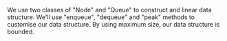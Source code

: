 We use two classes of "Node" and "Queue" to construct and linear data structure. We'll use "enqueue", "dequeue" and "peak" methods to customise our data structure. By using maximum size, our data structure is bounded. 
